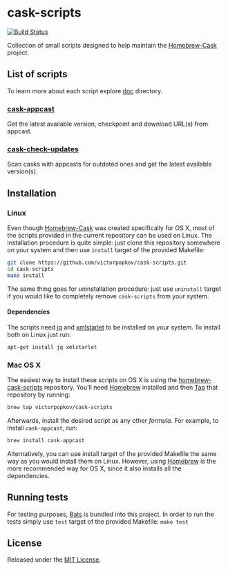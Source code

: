 # cask-scripts

[![Build Status](https://travis-ci.org/victorpopkov/cask-scripts.svg?branch=master)](https://travis-ci.org/victorpopkov/cask-scripts)

Collection of small scripts designed to help maintain the
[Homebrew-Cask](https://github.com/caskroom/homebrew-cask) project.

## List of scripts

To learn more about each script explore [doc](doc/) directory.

### [cask-appcast](doc/cask-appcast.md)

Get the latest available version, checkpoint and download URL(s) from appcast.

### [cask-check-updates](doc/cask-check-updates.md)

Scan casks with appcasts for outdated ones and get the latest available
version(s).

## Installation

### Linux

Even though [Homebrew-Cask](https://github.com/caskroom/homebrew-cask) was
created specifically for OS X, most of the scripts provided in the current
repository can be used on Linux. The installation procedure is quite simple:
just clone this repository somewhere on your system and then use `install`
target of the provided Makefile:

```bash
git clone https://github.com/victorpopkov/cask-scripts.git
cd cask-scripts
make install
```

The same thing goes for uninstallation procedure: just use `uninstall` target if
you would like to completely remove `cask-scripts` from your system.

#### Dependencies

The scripts need [jq](https://github.com/stedolan/jq) and
[xmlstarlet](http://xmlstar.sourceforge.net/) to be installed on your system.
To install both on Linux just run:

```bash
apt-get install jq xmlstarlet
```

### Mac OS X

The easiest way to install these scripts on OS X is using the
[homebrew-cask-scripts](https://github.com/victorpopkov/homebrew-cask-scripts)
repository. You’ll need [Homebrew](http://brew.sh/) installed and then
[Tap](https://github.com/Homebrew/homebrew/wiki/brew-tap) that repository by
running:

```bash
brew tap victorpopkov/cask-scripts
```

Afterwards, install the desired script as any other *formula*. For example, to
install `cask-appcast`, run:

```bash
brew install cask-appcast
```

Alternatively, you can use install target of the provided Makefile the same way
as you would install them on Linux. However, using [Homebrew](http://brew.sh/)
is the more recommended way for OS X, since it also installs all the
dependencies.

## Running tests

For testing purposes, [Bats](https://github.com/sstephenson/bats) is bundled
into this project. In order to run the tests simply use `test` target of the
provided Makefile: `make test`

## License

Released under the [MIT License](https://opensource.org/licenses/MIT).
